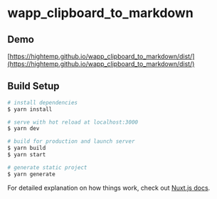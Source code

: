 # wapp_clipboard_to_markdown

## Demo 

[https://hightemp.github.io/wapp_clipboard_to_markdown/dist/](https://hightemp.github.io/wapp_clipboard_to_markdown/dist/)

## Build Setup

```bash
# install dependencies
$ yarn install

# serve with hot reload at localhost:3000
$ yarn dev

# build for production and launch server
$ yarn build
$ yarn start

# generate static project
$ yarn generate
```

For detailed explanation on how things work, check out [Nuxt.js docs](https://nuxtjs.org).
